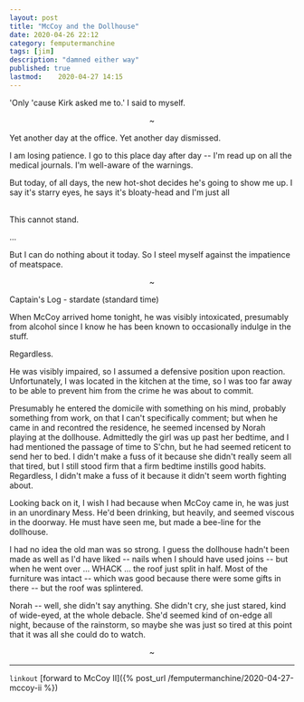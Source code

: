 ```yaml
---
layout: post
title: "McCoy and the Dollhouse"
date: 2020-04-26 22:12
category: femputermanchine
tags: [jim]
description: "damned either way"
published: true
lastmod:	2020-04-27 14:15
---
```

[//]: # ( 4/27/20  -added link up)

'Only 'cause Kirk asked me to.' I said to myself. 

<center>~</center>

Yet another day at the office. Yet another day dismissed. 

I am losing patience. I go to this place day after day -- I'm read up on all the medical journals. I'm well-aware of the warnings. 

But today, of all days, the new hot-shot decides he's going to show me up. I say it's starry eyes, he says it's bloaty-head and I'm just all <br/><br/>

This cannot stand.

...

But I can do nothing about it today. So I steel myself against the impatience of meatspace.

<center>~</center>

Captain's Log - stardate (standard time)

When McCoy arrived home tonight, he was visibly intoxicated, presumably from alcohol since I know he has been known to occasionally indulge in the stuff.

Regardless.

He was visibly impaired, so I assumed a defensive position upon reaction. Unfortunately, I was located in the kitchen at the time, so I was too far away to be able to prevent him from the crime he was about to commit.

Presumably he entered the domicile with something on his mind, probably something from work, on that I can't specifically comment; but when he came in and recontred the residence, he seemed incensed by Norah playing at the dollhouse. Admittedly the girl was up past her bedtime, and I had mentioned the passage of time to S'chn, but he had seemed reticent to send her to bed. I didn't make a fuss of it because she didn't really seem all that tired, but I still stood firm that a firm bedtime instills good habits. Regardless, I didn't make a fuss of it because it didn't seem worth fighting about.

Looking back on it, I wish I had because when McCoy came in, he was just in an unordinary Mess. He'd been drinking, but heavily, and seemed viscous in the doorway. He must have seen me, but made a bee-line for the dollhouse.

I had no idea the old man was so strong. I guess the dollhouse hadn't been made as well as I'd have liked -- nails when I should have used joins -- but when he went over ... WHACK ... the roof just split in half. Most of the furniture was intact -- which was good because there were some gifts in there -- but the roof was splintered. 

Norah -- well, she didn't say anything. She didn't cry, she just stared, kind of wide-eyed, at the whole debacle. She'd seemed kind of on-edge all night, because of the rainstorm, so maybe she was just so tired at this point that it was all she could do to watch. 

<center>~</center>

*****

`linkout`
[forward to McCoy II]({% post_url /femputermanchine/2020-04-27-mccoy-ii %})

